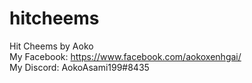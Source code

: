 # hitcheems
 Hit Cheems by Aoko <br>
My Facebook: https://www.facebook.com/aokoxenhgai/ <br>
My Discord: AokoAsami199#8435
